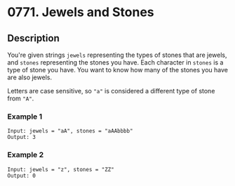 # 0771. Jewels and Stones

## Description
You're given strings `jewels` representing the types of stones that are jewels, and `stones` representing the stones you have. Each character in `stones` is a type of stone you have. You want to know how many of the stones you have are also jewels.

Letters are case sensitive, so `"a"` is considered a different type of stone from `"A"`.

### Example 1

```
Input: jewels = "aA", stones = "aAAbbbb"
Output: 3
```
### Example 2
```
Input: jewels = "z", stones = "ZZ"
Output: 0
```
